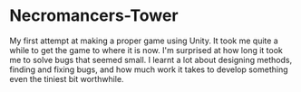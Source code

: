 # Necromancers-Tower
My first attempt at making a proper game using Unity. It took me quite a while to get the game to where it is now. I'm surprised at how long it took me to solve bugs that seemed small. 
I learnt a lot about designing methods, finding and fixing bugs, and how much work it takes to develop something even the tiniest bit worthwhile.
